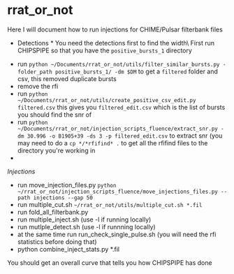 # rrat_or_not

Here I will document how to run injections for CHIME/Pulsar filterbank files
* Detections *
You need the detections first to find the width\\
First run CHIPSPIPE so that you have the `positive_bursts_1` directory
- run `python ~/Documents/rrat_or_not/utils/filter_similar_bursts.py -folder_path positive_bursts_1/ -dm $DM` to get a `filtered` folder and csv, this removed duplicate bursts
- remove the rfi
- run `python ~/Documents/rrat_or_not/utils/create_positive_csv_edit.py filtered.csv` this gives you `filtered_edit.csv` which is the list of bursts you should find the snr of
- run `python ~/Documents/rrat_or_not/injection_scripts_fluence/extract_snr.py -dm 30.996 -o B1905+39 -ds 3 -p filtered_edit.csv` to extract snr (you may need to do a `cp */*rfifind* .` to get all the rfifind files to the directory you're working in
- 



*Injections*
- run move_injection_files.py
`python ~/rrat_or_not/injection_scripts_fluence/move_injections_files.py --path injections --gap 50`
- run multiple_cut.sh
`~/rrat_or_not/utils/multiple_cut.sh *.fil`
- run fold_all_filterbank.py
- run multiple_inject.sh (use -l if running locally)
- run mutlple_detect.sh (use -l if runnning locally)
- at the same time run run_check_single_pulse.sh (you will need the rfi statistics before doing that)
- python combine_inject_stats.py *.fil

You should get an overall curve that tells you how CHIPSPIPE has done
